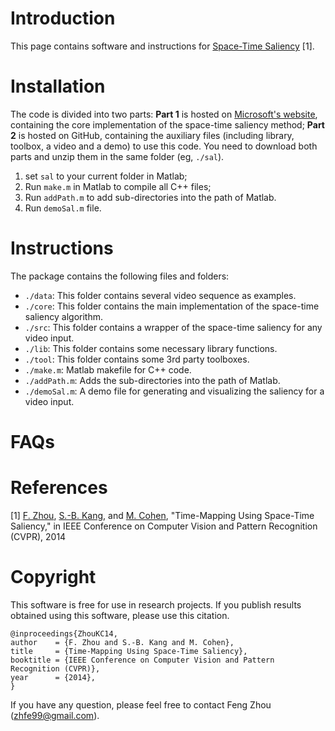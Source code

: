 Introduction
============

This page contains software and instructions for
[Space-Time Saliency](http://www.f-zhou.com/tm.html) [1].

Installation
============

The code is divided into two parts: **Part 1** is hosted on
[Microsoft's website](http://research.microsoft.com/en-us/downloads/fb4b79ae-7f9d-4732-a9e1-5308b8771a18/),
containing the core implementation of the space-time saliency method;
**Part 2** is hosted on GitHub, containing the auxiliary files
(including library, toolbox, a video and a demo) to use this code. You
need to download both parts and unzip them in the same folder (eg,
`./sal`).

1. set `sal` to your current folder in Matlab;
2. Run `make.m` in Matlab to compile all C++ files;
3. Run `addPath.m` to add sub-directories into the path of Matlab.
4. Run `demoSal.m` file.


Instructions
============

The package contains the following files and folders:
- `./data`: This folder contains several video sequence as examples.
- `./core`: This folder contains the main implementation of the space-time saliency algorithm.
- `./src`: This folder contains a wrapper of the space-time saliency for any video input.
- `./lib`: This folder contains some necessary library functions.
- `./tool`: This folder contains some 3rd party toolboxes.
- `./make.m`: Matlab makefile for C++ code.
- `./addPath.m`: Adds the sub-directories into the path of Matlab.
- `./demoSal.m`: A demo file for generating and visualizing the saliency for a video input.

FAQs
====


References
==========

[1] [F. Zhou](http://www.f-zhou.com),
[S.-B. Kang](http://research.microsoft.com/en-us/people/sbkang/),
and
[M. Cohen](http://research.microsoft.com/en-us/um/people/cohen/),
"Time-Mapping Using Space-Time Saliency," in IEEE Conference on
Computer Vision and Pattern Recognition (CVPR), 2014

Copyright
==========

This software is free for use in research projects. If you publish
results obtained using this software, please use this citation.

    @inproceedings{ZhouKC14,
    author    = {F. Zhou and S.-B. Kang and M. Cohen},
    title     = {Time-Mapping Using Space-Time Saliency},
    booktitle = {IEEE Conference on Computer Vision and Pattern Recognition (CVPR)},
    year      = {2014},
    }

If you have any question, please feel free to contact Feng Zhou (zhfe99@gmail.com).
